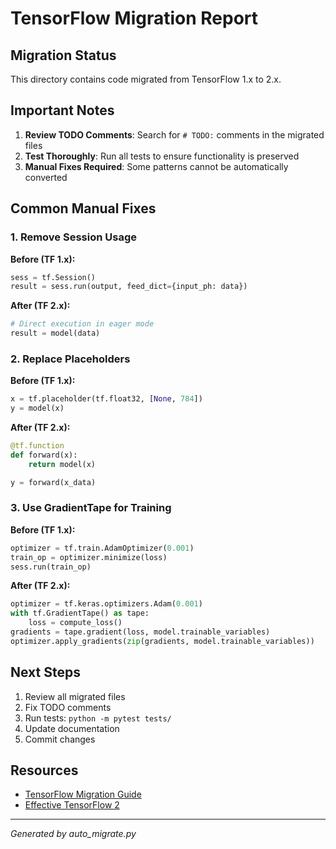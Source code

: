 # TensorFlow Migration Report

## Migration Status

This directory contains code migrated from TensorFlow 1.x to 2.x.

## Important Notes

1. **Review TODO Comments**: Search for `# TODO:` comments in the migrated files
2. **Test Thoroughly**: Run all tests to ensure functionality is preserved
3. **Manual Fixes Required**: Some patterns cannot be automatically converted

## Common Manual Fixes

### 1. Remove Session Usage

**Before (TF 1.x):**
```python
sess = tf.Session()
result = sess.run(output, feed_dict={input_ph: data})
```

**After (TF 2.x):**
```python
# Direct execution in eager mode
result = model(data)
```

### 2. Replace Placeholders

**Before (TF 1.x):**
```python
x = tf.placeholder(tf.float32, [None, 784])
y = model(x)
```

**After (TF 2.x):**
```python
@tf.function
def forward(x):
    return model(x)

y = forward(x_data)
```

### 3. Use GradientTape for Training

**Before (TF 1.x):**
```python
optimizer = tf.train.AdamOptimizer(0.001)
train_op = optimizer.minimize(loss)
sess.run(train_op)
```

**After (TF 2.x):**
```python
optimizer = tf.keras.optimizers.Adam(0.001)
with tf.GradientTape() as tape:
    loss = compute_loss()
gradients = tape.gradient(loss, model.trainable_variables)
optimizer.apply_gradients(zip(gradients, model.trainable_variables))
```

## Next Steps

1. Review all migrated files
2. Fix TODO comments
3. Run tests: `python -m pytest tests/`
4. Update documentation
5. Commit changes

## Resources

- [TensorFlow Migration Guide](https://www.tensorflow.org/guide/migrate)
- [Effective TensorFlow 2](https://www.tensorflow.org/guide/effective_tf2)

---
*Generated by auto_migrate.py*
